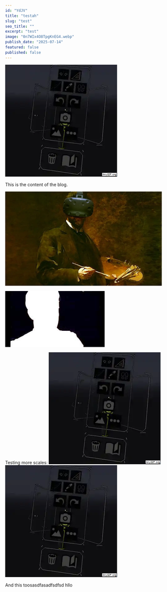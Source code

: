 ```yaml
---
id: "YdJV"
title: "testah"
slug: "test"
seo_title: ""
excerpt: "test"
image: "0n7WIx4O8TpgKnEG4.webp"
publish_date: "2025-07-14"
featured: false
published: false
---
```


![0.83](0n7WIx4O8TpgKnEG4.webp "the capcap")

This is the content of the blog.

![1.00](./1jbN3C2iW68QzxKRMIfRk8A.webp)

![1.00](./zadok-1-5.jpg)

Testing more scales:
![0.5](0n7WIx4O8TpgKnEG4.webp "Small version")
![1.2](0n7WIx4O8TpgKnEG4.webp "Large version")

And this toosasdfasadfsdfsd hllo